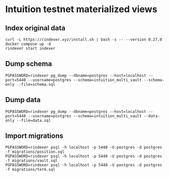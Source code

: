 # Intuition testnet materialized views

## Index original data

```
curl -L https://rindexer.xyz/install.sh | bash -s -- --version 0.27.0
docker compose up -d
rindexer start indexer
```

## Dump schema

```
PGPASSWORD=rindexer pg_dump --dbname=postgres --host=localhost --port=5440 --username=postgres --schema=intuition_multi_vault --schema-only --file=schema.sql
```

## Dump data

```
PGPASSWORD=rindexer pg_dump --dbname=postgres --host=localhost --port=5440 --username=postgres --schema=intuition_multi_vault --data-only --file=data.sql
```


## Import migrations 

```
PGPASSWORD=rindexer psql -h localhost -p 5440 -U postgres -d postgres -f migrations/position.sql
PGPASSWORD=rindexer psql -h localhost -p 5440 -U postgres -d postgres -f migrations/vault.sql
PGPASSWORD=rindexer psql -h localhost -p 5440 -U postgres -d postgres -f migrations/term.sql

```
```
